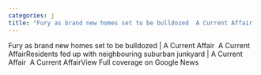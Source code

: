```yaml
---
categories: j
title: "Fury as brand new homes set to be bulldozed  A Current Affair  A Current Affair"
---
```

Fury as brand new homes set to be bulldozed | A Current Affair&nbsp;&nbsp;A Current AffairResidents fed up with neighbouring suburban junkyard | A Current Affair&nbsp;&nbsp;A Current AffairView Full coverage on Google News